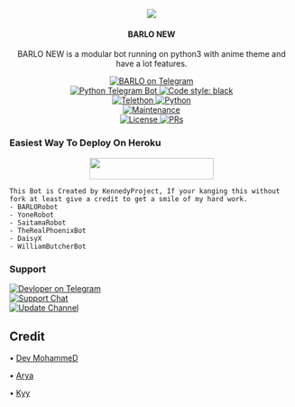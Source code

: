 <p align="center">
  <img src="https://telegra.ph/file/77b2be38be8f2ad8a185a.jpg">
</p>

<h4><p align="center"> BARLO NEW </p></h4>

<p align="center">BARLO NEW is a modular bot running on python3 with anime theme and have a lot features.</p>

<p align="center">
<a href="https://t.me/Source1bot"> <img src="https://img.shields.io/badge/BARLO-Robot-blue?&logo=telegram" alt="BARLO on Telegram" /> </a><br>
<a href="https://python-telegram-bot.org"> <img src="https://img.shields.io/badge/PTB-13.10-white?&style=flat-round&logo=github" alt="Python Telegram Bot" /> </a>
<a href="https://github.com/psf/black"><img alt="Code style: black" src="https://img.shields.io/badge/code%20style-black-000000.svg"></a><br>
<a href="https://docs.telethon.dev"> <img src="https://img.shields.io/badge/Telethon-1.24.0-red?&style=flat-round&logo=github" alt="Telethon" /> </a>
<a href="https://docs.python.org"> <img src="https://img.shields.io/badge/Python-3.10.1-purple?&style=flat-round&logo=python" alt="Python" /> </a><br>
<a href="https://github.com/crsti0/BARLOoO"> <img src="https://img.shields.io/badge/Maintained-Yes-yellow.svg" alt="Maintenance" /> </a><br>
<a href="https://github.com/crsti0/BARLOoO/blob/main/LICENSE"> <img src="https://img.shields.io/badge/License-GPLv3-blue.svg" alt="License" /> </a>
<a href="https://makeapullrequest.com"> <img src="https://img.shields.io/badge/PRs-Welcome-blue.svg?style=flat-round" alt="PRs" /> </a>
</p>

### Easiest Way To Deploy On Heroku 

<p align="center"><a href="https://heroku.com/deploy?template=https://github.com/crsti0/BARLOoO"> <img src="https://img.shields.io/badge/Deploy%20To%20Heroku-blue?style=for-the-badge&logo=heroku" width="220" height="38.45"/></a></p>

```
This Bot is Created by KennedyProject, If your kanging this without fork at least give a credit to get a smile of my hard work. 
- BARLORobot
- YoneRobot
- SaitamaRobot 
- TheRealPhoenixBot
- DaisyX 
- WilliamButcherBot
```

### Support
<p>
<a href="https://t.me/bar_lo0o0"> <img src="https://img.shields.io/badge/Devloper-blue?&logo=telegram" alt="Devloper on Telegram" /> </a><br>
<a href="https://t.me/bar_lo0o"> <img src="https://img.shields.io/badge/Support-Chat-blue?&logo=telegram" alt="Support Chat" /> </a><br>
<a href="https://t.me/bar_lo0o0o0o0o"> <img src="https://img.shields.io/badge/Update-Channel-blue?&logo=telegram" alt="Update Channel" /> </a><br>
</p>

## Credit 

• [Dev MohammeD](https://github.com/crsti0)

• [Arya](https://github.com/Aryazakaria01)

• [Kyy](https://github.com/zxcskyy)
